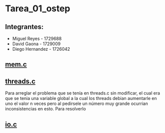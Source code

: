 # Tarea_01_ostep

## Integrantes:
* Miguel Reyes - 1729688
* David Gaona - 1729009
* Diego Hernandez - 1726042

## [mem.c](mem.c)
## [threads.c](threads.c)
Para arreglar el problema que se tenía en threads.c sin modificar, el cual era que se tenia una variable global a la cual los threads 
debian aumentarle en uno el valor n veces pero al pedirsele un número muy grande ocurrian inconsistencias en esto. Para resolverlo


## [io.c](io.c)
